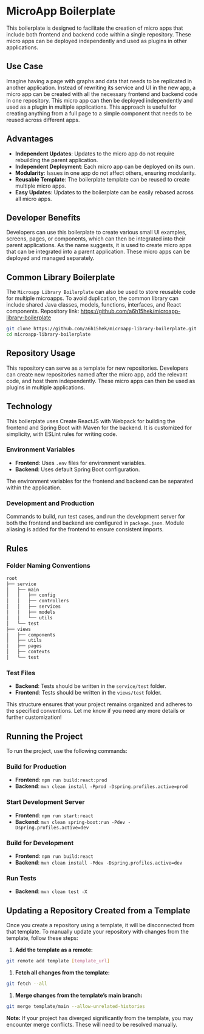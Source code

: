 # MicroApp Boilerplate

This boilerplate is designed to facilitate the creation of micro apps that include both frontend and backend code within a single repository. These micro apps can be deployed independently and used as plugins in other applications.

## Use Case
Imagine having a page with graphs and data that needs to be replicated in another application. Instead of rewriting its service and UI in the new app, a micro app can be created with all the necessary frontend and backend code in one repository. This micro app can then be deployed independently and used as a plugin in multiple applications. This approach is useful for creating anything from a full page to a simple component that needs to be reused across different apps.

## Advantages
- **Independent Updates**: Updates to the micro app do not require rebuilding the parent application.
- **Independent Deployment**: Each micro app can be deployed on its own.
- **Modularity**: Issues in one app do not affect others, ensuring modularity.
- **Reusable Template**: The boilerplate template can be reused to create multiple micro apps.
- **Easy Updates**: Updates to the boilerplate can be easily rebased across all micro apps.

## Developer Benefits
Developers can use this boilerplate to create various small UI examples, screens, pages, or components, which can then be integrated into their parent applications. As the name suggests, it is used to create micro apps that can be integrated into a parent application. These micro apps can be deployed and managed separately.

## Common Library Boilerplate
The `Microapp Library Boilerplate` can also be used to store reusable code for multiple microapps. To avoid duplication, the common library can include shared Java classes, models, functions, interfaces, and React components.
Repository link: https://github.com/a6h15hek/microapp-library-boilerplate

```sh
git clone https://github.com/a6h15hek/microapp-library-boilerplate.git
cd microapp-library-boilerplate
```

## Repository Usage
This repository can serve as a template for new repositories. Developers can create new repositories named after the micro app, add the relevant code, and host them independently. These micro apps can then be used as plugins in multiple applications.

## Technology
This boilerplate uses Create ReactJS with Webpack for building the frontend and Spring Boot with Maven for the backend. It is customized for simplicity, with ESLint rules for writing code. 

### Environment Variables
- **Frontend**: Uses `.env` files for environment variables.
- **Backend**: Uses default Spring Boot configuration.

The environment variables for the frontend and backend can be separated within the application.

### Development and Production
Commands to build, run test cases, and run the development server for both the frontend and backend are configured in `package.json`. Module aliasing is added for the frontend to ensure consistent imports.


## Rules

### Folder Naming Conventions

```bash
root
├── service
│   ├── main
│   │   ├── config
│   │   ├── controllers
│   │   ├── services
│   │   ├── models
│   │   └── utils
│   └── test
├── views
│   ├── components
│   ├── utils
│   ├── pages
│   ├── contexts
│   └── test

```

### Test Files
- **Backend**: Tests should be written in the `service/test` folder.
- **Frontend**: Tests should be written in the `views/test` folder.

This structure ensures that your project remains organized and adheres to the specified conventions. Let me know if you need any more details or further customization!

## Running the Project

To run the project, use the following commands:

### Build for Production
- **Frontend**: `npm run build:react:prod`
- **Backend**: `mvn clean install -Pprod -Dspring.profiles.active=prod`

### Start Development Server
- **Frontend**: `npm run start:react`
- **Backend**: `mvn clean spring-boot:run -Pdev -Dspring.profiles.active=dev`

### Build for Development
- **Frontend**: `npm run build:react`
- **Backend**: `mvn clean install -Pdev -Dspring.profiles.active=dev`

### Run Tests
- **Backend**: `mvn clean test -X`


## Updating a Repository Created from a Template

Once you create a repository using a template, it will be disconnected from that template. To manually update your repository with changes from the template, follow these steps:

1. **Add the template as a remote:**
```bash
git remote add template [template_url]
```

1. **Fetch all changes from the template:**
```bash
git fetch --all
```

1. **Merge changes from the template’s main branch:**
```bash
git merge template/main --allow-unrelated-histories
```
**Note:** If your project has diverged significantly from the template, you may encounter merge conflicts. These will need to be resolved manually.
